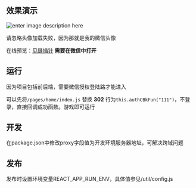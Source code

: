 ## 效果演示
![enter image description here](https://easy-auction-cs.oss-cn-beijing.aliyuncs.com/52b6079c151b641e20dc2df85ed42ef1.gif)

请忽略头像加载失败，因为那就是我的微信头像

在线预览：[见缝插针](https://cs.bs-advertising.arhieason.com/wxgame/)
**需要在微信中打开**

## 运行

因为项目包括前后端，需要微信授权登陆路才能进入

可以先将`/pages/home/index.js`  替换 **302** 行为`this.authCBkFun("111")`，不登录，直接回调成功函数。游戏即可运行

## 开发
在package.json中修改proxy字段值为开发环境服务器地址，可解决跨域问题

## 发布
发布时设置环境变量REACT_APP_RUN_ENV，具体值参见/util/config.js